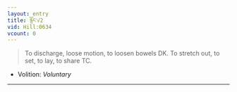 ```yaml
---
layout: entry
title: རྙོང་√2
vid: Hill:0634
vcount: 0
---
```

> To discharge, loose motion, to loosen bowels DK\. To stretch out, to set, to lay, to share TC\.

* Volition: _Voluntary_

---

